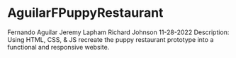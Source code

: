 # AguilarFPuppyRestaurant
Fernando Aguilar
Jeremy Lapham
Richard Johnson
11-28-2022
Description: Using HTML, CSS, & JS recreate the puppy restaurant prototype into a functional and responsive website.
